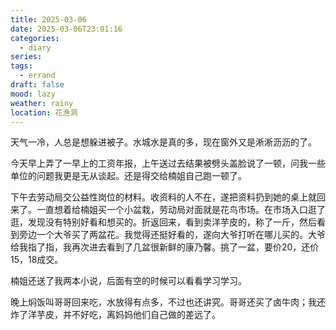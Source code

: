 ```yaml
---
title: 2025-03-06
date: 2025-03-06T23:01:16
categories:
  - diary
series: 
tags:
  - errand
draft: false
mood: lazy
weather: rainy
location: 花渔洞
---
```


天气一冷，人总是想躲进被子。水城水是真的多，现在窗外又是淅淅沥沥的了。

今天早上弄了一早上的工资年报，上午送过去结果被劈头盖脸说了一顿，问我一些单位的问题我更是无从谈起。还是得交给楠姐自己跑一顿了。

下午去劳动局交公益性岗位的材料。收资料的人不在，遂把资料扔到她的桌上就回来了。一直想着给楠姐买一个小盆栽，劳动局对面就是花鸟市场。在市场入口逛了逛，发现没有特别好看和想买的。折返回来，看到卖洋芋皮的，称了一斤，然后看到旁边一个大爷买了两盆花。我觉得还挺好看的，遂向大爷打听在哪儿买的。大爷给我指了指，我再次进去看到了几盆很新鲜的康乃馨。挑了一盆，要价20，还价15，18成交。

楠姐还送了我两本小说，后面有空的时候可以看看学习学习。

晚上焖饭叫哥哥回来吃，水放得有点多，不过也还讲究。哥哥还买了卤牛肉；我还炸了洋芋皮，并不好吃，离妈妈他们自己做的差远了。
